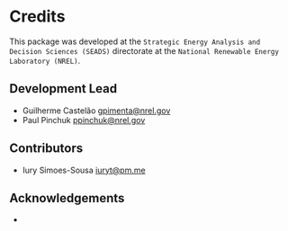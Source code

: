# Credits

This package was developed at the `Strategic Energy Analysis and Decision Sciences (SEADS)`
directorate at the `National Renewable Energy Laboratory (NREL)`.

## Development Lead

* Guilherme Castelão <gpimenta@nrel.gov>
* Paul Pinchuk <ppinchuk@nrel.gov>

## Contributors

* Iury Simoes-Sousa <iuryt@pm.me>

## Acknowledgements

* 
